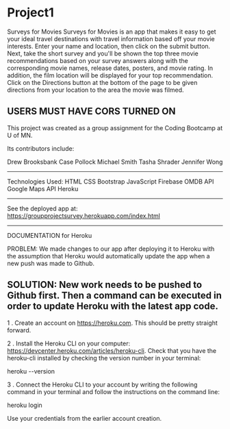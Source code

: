 # Project1

Surveys for Movies
Surveys for Movies is an app that makes it easy to get your ideal travel destinations with travel information based off your movie interests. Enter your name and location, then click on the submit button. Next, take the short survey and you'll be shown the top three movie recommendations based on your survey answers along with the corresponding movie names, release dates, posters, and movie rating. In addition, the film location will be displayed for your top recommendation. Click on the Directions button at the bottom of the page to be given directions from your location to the area the movie was filmed. 


USERS MUST HAVE CORS TURNED ON
-----------------------------------------------------

This project was created as a group assignment for the Coding Bootcamp at U of MN.

Its contributors include:

Drew Brooksbank
Case Pollock
Michael Smith
Tasha Shrader
Jennifer Wong

-----------------------------------------------------

Technologies Used:
HTML
CSS
Bootstrap
JavaScript
Firebase
OMDB API
Google Maps API
Heroku

-----------------------------------------------------

See the deployed app at:
https://groupprojectsurvey.herokuapp.com/index.html

-----------------------------------------------------

DOCUMENTATION for Heroku

PROBLEM: We made changes to our app after deploying it to Heroku with the assumption that Heroku would automatically update the app when a new push was made to Github. 

SOLUTION: New work needs to be pushed to Github first. Then a <git push heroku master> command can be executed in order to update Heroku with the latest app code.
-----------------------------------------------------
1 . Create an account on https://heroku.com. This should be pretty straight forward. 

2 . Install the Heroku CLI on your computer: 
https://devcenter.heroku.com/articles/heroku-cli. Check that you have the heroku-cli installed by checking the version number in your terminal:

heroku --version

3 . Connect the Heroku CLI to your account by writing the following command in your terminal and follow the instructions on the command line:

heroku login

Use your credentials from the earlier account creation.
